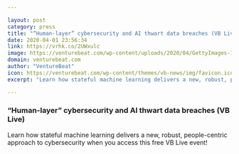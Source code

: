 ```yaml
---

layout: post
category: press
title: "“Human-layer” cybersecurity and AI thwart data breaches (VB Live)"
date: 2020-04-01 23:56:34
link: https://vrhk.co/2UWxulc
image: https://venturebeat.com/wp-content/uploads/2020/04/GettyImages-1022805724.jpg?w=1200&strip=all
domain: venturebeat.com
author: "VentureBeat"
icon: https://venturebeat.com/wp-content/themes/vb-news/img/favicon.ico
excerpt: "Learn how stateful machine learning delivers a new, robust, people-centric approach to cybersecurity when you access this free VB Live event!"

---
```


### “Human-layer” cybersecurity and AI thwart data breaches (VB Live)

Learn how stateful machine learning delivers a new, robust, people-centric approach to cybersecurity when you access this free VB Live event!